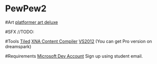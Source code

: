 PewPew2
=======

#Art
[platformer art deluxe](http://opengameart.org/content/platformer-art-deluxe)


#SFX
//TODO: 

#Tools
[Tiled](http://www.mapeditor.org/)
[XNA Content Compiler](http://xnacontentcompiler.codeplex.com/)
[VS2012](#) (You can get Pro version on dreamspark)

#Requirements
[Microsoft Dev Account](https://www.dreamspark.com/) Sign up using student email.
